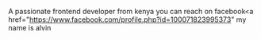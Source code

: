 A passionate frontend developer from kenya
you can reach on facebook<a href="https://www.facebook.com/profile.php?id=100071823995373"
my name is alvin


  


